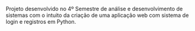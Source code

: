 Projeto desenvolvido no 4º Semestre de análise e desenvolvimento de sistemas com o intuito da criação de uma aplicação web com sistema de login e registros em Python.

